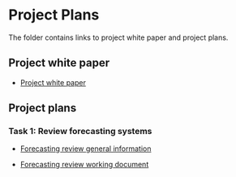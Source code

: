 Project Plans
================

<!-- README.md is generated from README.Rmd. Please edit that file -->

The folder contains links to project white paper and project plans.

## Project white paper

-   [Project white
    paper](https://docs.google.com/document/d/1uoHlO5Qyty6b4iBrHaEKuu426H6XOmNW82MeGei-JUU/edit?usp=sharing)

## Project plans

### Task 1: Review forecasting systems

-   [Forecasting review general
    information](https://docs.google.com/document/d/1TauXlBlfuXEpqeghkheh3qcWvKJLALg4TFAAXQaOePo/edit?usp=sharing)

-   [Forecasting review working
    document](https://docs.google.com/document/d/1LyjH9weXCmQYUcLBcFsBjzvFyoHi19yzqnKLbzWQga0/edit?usp=sharing)
